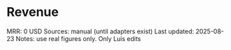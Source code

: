 # Revenue
MRR: 0 USD
Sources: manual (until adapters exist)
Last updated: 2025-08-23
Notes: use real figures only.
Only Luis edits